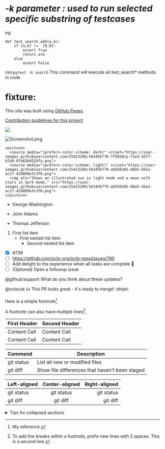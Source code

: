 # _**-k parameter : used to run selected specific substring of testcases**_
eg: 
```
def test_search_add(a,b):
    if [a,b] !=  [0,0]:
        assert True
        return a+b
    else
        assert False
```
run:```pytest -k search```
This command will execute all test_search* methods in code


# fixture:

This site was built using [GitHub Pages](http://www.linkedin.com/in/amaljpc).

[Contribution guidelines for this project](tests/cart/test_cart.py)

![](https://myoctocat.com/assets/images/base-octocat.svg)


![Screenshot.png](..%2F..%2FPictures%2FScreenshot.png)
```
<picture>
  <source media="(prefers-color-scheme: dark)" srcset="https://user-images.githubusercontent.com/25423296/163456776-7f95b81a-f1ed-45f7-b7ab-8fa810d529fa.png">
  <source media="(prefers-color-scheme: light)" srcset="https://user-images.githubusercontent.com/25423296/163456779-a8556205-d0a5-45e2-ac17-42d089e3c3f8.png">
  <img alt="Shows an illustrated sun in light mode and a moon with stars in dark mode." src="https://user-images.githubusercontent.com/25423296/163456779-a8556205-d0a5-45e2-ac17-42d089e3c3f8.png">
</picture>
```

- George Washington
* John Adams
+ Thomas Jefferson
1. First list item
   - First nested list item
     - Second nested list item


- [x] #739
- [ ] https://github.com/octo-org/octo-repo/issues/740
- [ ] Add delight to the experience when all tasks are complete :tada:
- [ ] \(Optional) Open a followup issue

@github/support What do you think about these updates?

@octocat :+1: This PR looks great - it's ready to merge! :shipit:

Here is a simple footnote[^1].

A footnote can also have multiple lines[^2].

[^1]: My reference.
[^2]: To add line breaks within a footnote, prefix new lines with 2 spaces.
  This is a second line.

<!-- This content will not appear in the rendered Markdown -->

| First Header  | Second Header |
| ------------- | ------------- |
| Content Cell  | Content Cell  |
| Content Cell  | Content Cell  |


| Command | Description |
| --- | --- |
| git status | List all new or modified files |
| git diff | Show file differences that haven't been staged |

| Left-aligned | Center-aligned | Right-aligned |
| :---         |:---: |          ---: |
| git status   | git status | git status    |
| git diff     | git diff   | git diff      |


<details>

<summary>Tips for collapsed sections</summary>

### You can add a header

You can add text within a collapsed section. 

You can add an image or a code block, too.

```ruby
   puts "Hello World"
```
```python3
   print("Hello World")
```
</details>
